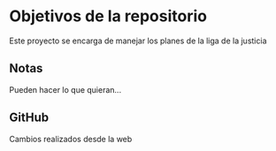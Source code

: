 # Objetivos de la repositorio

Este proyecto se encarga de manejar los planes de la liga de la justicia


## Notas
Pueden hacer lo que quieran...

## GitHub
Cambios realizados desde la web

